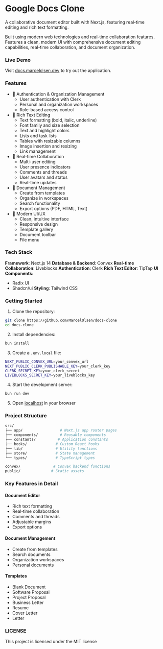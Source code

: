 # Google Docs Clone

A collaborative document editor built with Next.js, featuring real-time editing and rich text formatting.

Built using modern web technologies and real-time collaboration features. Features a clean, modern UI with comprehensive document editing capabilities, real-time collaboration, and document organization.

### Live Demo

Visit [docs.marcelolsen.dev](https://docs.marcelolsen.dev) to try out the application.

### Features

- 🔐 Authentication & Organization Management
  - User authentication with Clerk
  - Personal and organization workspaces
  - Role-based access control
- 📝 Rich Text Editing
  - Text formatting (bold, italic, underline)
  - Font family and size selection
  - Text and highlight colors
  - Lists and task lists
  - Tables with resizable columns
  - Image insertion and resizing
  - Link management
- 👥 Real-time Collaboration
  - Multi-user editing
  - User presence indicators
  - Comments and threads
  - User avatars and status
  - Real-time updates
- 📄 Document Management
  - Create from templates
  - Organize in workspaces
  - Search functionality
  - Export options (PDF, HTML, Text)
- 🎨 Modern UI/UX
  - Clean, intuitive interface
  - Responsive design
  - Template gallery
  - Document toolbar
  - File menu

### Tech Stack

**Framework**: Next.js 14
**Database & Backend**: Convex
**Real-time Collaboration**: Liveblocks
**Authentication**: Clerk
**Rich Text Editor**: TipTap
**UI Components**:

- Radix UI
- Shadcn/ui
  **Styling**: Tailwind CSS

### Getting Started

1. Clone the repository:

```bash
git clone https://github.com/MarcelOlsen/docs-clone
cd docs-clone
```

2. Install dependencies:

```bash
bun install
```

3. Create a `.env.local` file:

```bash
NEXT_PUBLIC_CONVEX_URL=your_convex_url
NEXT_PUBLIC_CLERK_PUBLISHABLE_KEY=your_clerk_key
CLERK_SECRET_KEY=your_clerk_secret
LIVEBLOCKS_SECRET_KEY=your_liveblocks_key
```

4. Start the development server:

```bash
bun run dev
```

5. Open [localhost](http://localhost:3000) in your browser

### Project Structure

```bash
src/
├── app/                 # Next.js app router pages
├── components/          # Reusable components
├── constants/          # Application constants
├── hooks/             # Custom React hooks
├── lib/               # Utility functions
├── store/             # State management
└── types/             # TypeScript types

convex/               # Convex backend functions
public/              # Static assets
```

### Key Features in Detail

#### Document Editor

- Rich text formatting
- Real-time collaboration
- Comments and threads
- Adjustable margins
- Export options

#### Document Management

- Create from templates
- Search documents
- Organization workspaces
- Personal documents

#### Templates

- Blank Document
- Software Proposal
- Project Proposal
- Business Letter
- Resume
- Cover Letter
- Letter

### LICENSE

This project is licensed under the MIT license

